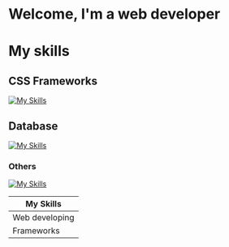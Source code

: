 # Welcome, I'm a web developer
# My skills
## 

## 

## CSS Frameworks
[![My Skills](https://skillicons.dev/icons?i=bootstrap,tailwind&theme=light)](https://skillicons.dev)
## Database
[![My Skills](https://skillicons.dev/icons?i=mysql,mongodb&theme=light)](https://skillicons.dev)
### Others
[![My Skills](https://skillicons.dev/icons?i=cpp,java,php,arduino,figma&theme=light)](https://skillicons.dev)

| My Skills                                                                                                            |
| -------------------------------------------------------------------------------------------------------------------- |
| Web developing | [![My Skills](https://skillicons.dev/icons?i=react&theme=light)](https://skillicons.dev)            |
| Frameworks     | [![My Skills](https://skillicons.dev/icons?i=html,css,sass,js&theme=light)](https://skillicons.dev) |
